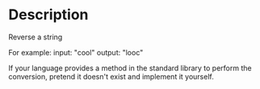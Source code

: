 # Description

Reverse a string

For example:
input: "cool"
output: "looc"

If your language provides a method in the standard library to perform the conversion, pretend it doesn't exist and implement it yourself.